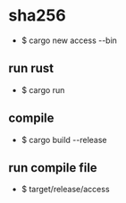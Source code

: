 # sha256
* $ cargo new access --bin

## run rust
* $ cargo run

## compile
* $ cargo build --release

## run compile file
* $ target/release/access
